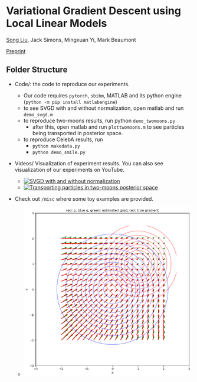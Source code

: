 # Variational Gradient Descent using Local Linear Models
[Song Liu](http://allmodelsarewrong.net), Jack Simons, Mingxuan Yi, Mark Beaumont 

[Preprint](https://arxiv.org/abs/2305.15577)

## Folder Structure
- Code/: the code to reproduce our experiments. 
  - Our code requires ```pytorch```, ```sbibm```, MATLAB and its python engine (```python -m pip install matlabengine```)
  - to see SVGD with and without normalization, open matlab and run ```demo_svgd.m```
  - to reproduce two-moons results, run python ```demo_twomoons.py```
    - after this, open matlab and run ```plottwomoons.m``` to see particles being transported in posterior space. 
  - to reproduce CelebA results, run
    - ```python makedata.py```
    - ```python demo_smile.py``` 

- Videos/ Visualization of experiment results. You can also see visualization of our experiments on YouTube. 
    - [![SVGD with and without normalization](https://img.youtube.com/vi/JOkWak1ewDE/maxresdefault.jpg)](https://youtu.be/JOkWak1ewDE)
    - [![Transporting particles in two-moons posterior space](https://img.youtube.com/vi/9YdEr2HqHMw/maxresdefault.jpg)](https://youtu.be/9YdEr2HqHMw)

- Check out ```/misc``` where some toy examples are provided. 
  - ![](illus.png)